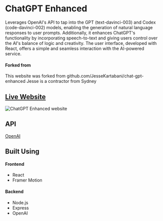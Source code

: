 # ChatGPT Enhanced

Leverages OpenAI's API to tap into the GPT (text-davinci-003) and Codex (code-davinci-002) models, enabling the generation of natural language responses to user prompts. Additionally, it enhances ChatGPT's functionality by incorporating speech-to-text and giving users control over the AI's balance of logic and creativity. The user interface, developed with React, offers a simple and seamless interaction with the AI-powered service.

#### Forked from
This website was forked from github.com/JesseKartabani/chat-gpt-enhanced  Jesse is a contractor from Sydney

## [Live Website](https://chat-gpt-enhanced.web.app/)

![ChatGPT Enhanced website](https://user-images.githubusercontent.com/69617120/217255111-32176fa5-643e-42ca-812c-47b73194088c.PNG)

## API

[OpenAI](https://openai.com/api/)

## Built Using

#### Frontend

- React
- Framer Motion

#### Backend

- Node.js
- Express
- OpenAI
